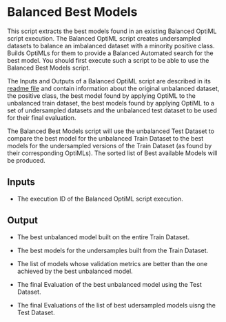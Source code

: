 # Balanced Best Models

This script extracts the best models found in an existing Balanced OptiML
script execution. The Balanced OptiML script creates undersampled datasets to
balance an imbalanced dataset with a minority positive class. Builds
OptiMLs for them to provide a Balanced Automated search for the best model. You
should first execute such a script to be able to use the Balanced Best Models
script.

The Inputs and Outputs of a Balanced OptiML script are described in its
[readme file](../bal-optiml-script) and contain information about the original
unbalanced dataset, the positive class, the best model found by applying OptiML
to the unbalanced train dataset, the best models found by applying OptiML to
a set of undersampled datasets and the unbalanced test dataset to be used
for their final evaluation.

The Balanced Best Models script will use the unbalanced Test Dataset to compare
the best model for the unbalanced Train Dataset to the best models for the
undersampled versions of the Train Dataset (as found by their corresponding
OptiMLs). The sorted list of Best available Models will be produced.

## Inputs

- The execution ID of the Balanced OptiML script execution.

## Output

- The best unbalanced model built on the entire Train Dataset.

- The best models for the undersamples built from the Train Dataset.

- The list of models whose validation metrics are better than the one achieved
  by the best unbalanced model.

- The final Evaluation of the best unbalanced model using the Test Dataset.

- The final Evaluations of the list of best udersampled models uisng the Test
  Dataset.
